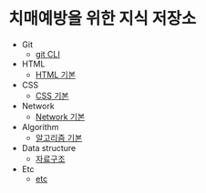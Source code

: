 # 치매예방을 위한 지식 저장소

-   Git
    -   [git CLI](/git/git_CLI.md)
-   HTML 
    -   [HTML 기본](/html/html.md)
-   CSS
    -   [CSS 기본](/css/css.md)
-   Network
    -   [Network 기본](/network/network.md)
-   Algorithm
    -   [알고리즘 기본](/algorithm/algorithm.md)
-   Data structure
    -   [자료구조](/data%20structure/data%20structure.md)
-   Etc
    -   [etc](/etc./etc.md)
